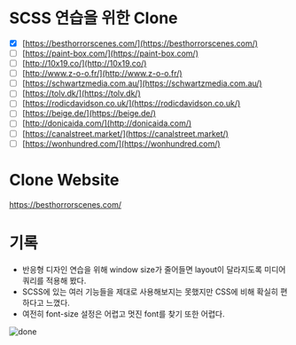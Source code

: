 # SCSS 연습을 위한 Clone

-   [x] [https://besthorrorscenes.com/](https://besthorrorscenes.com/)
-   [ ] [https://paint-box.com/](https://paint-box.com/)
-   [ ] [http://10x19.co/](http://10x19.co/)
-   [ ] [http://www.z-o-o.fr/](http://www.z-o-o.fr/)
-   [ ] [https://schwartzmedia.com.au/](https://schwartzmedia.com.au/)
-   [ ] [https://tolv.dk/](https://tolv.dk/)
-   [ ] [https://rodicdavidson.co.uk/](https://rodicdavidson.co.uk/)
-   [ ] [https://beige.de/](https://beige.de/)
-   [ ] [http://donicaida.com/](http://donicaida.com/)
-   [ ] [https://canalstreet.market/](https://canalstreet.market/)
-   [ ] [https://wonhundred.com/](https://wonhundred.com/)

# Clone Website

https://besthorrorscenes.com/

# 기록

-   반응형 디자인 연습을 위해 window size가 줄어들면 layout이 달라지도록 미디어쿼리를 적용해 봤다.
-   SCSS에 있는 여러 기능들을 제대로 사용해보지는 못했지만 CSS에 비해 확실히 편하다고 느꼈다.
-   여전히 font-size 설정은 어렵고 멋진 font를 찾기 또한 어렵다.

![done](https://user-images.githubusercontent.com/57756798/108891235-d3a27500-7651-11eb-9ae7-229537c45e2b.png)
